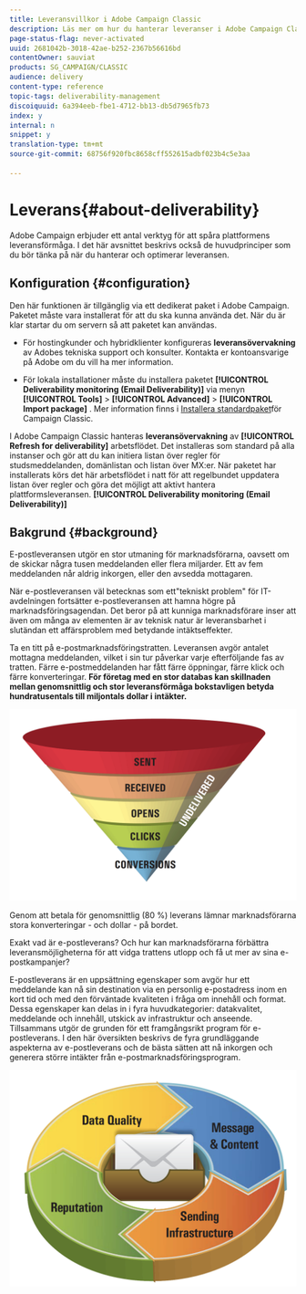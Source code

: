 ```yaml
---
title: Leveransvillkor i Adobe Campaign Classic
description: Läs mer om hur du hanterar leveranser i Adobe Campaign Classic.
page-status-flag: never-activated
uuid: 2681042b-3018-42ae-b252-2367b56616bd
contentOwner: sauviat
products: SG_CAMPAIGN/CLASSIC
audience: delivery
content-type: reference
topic-tags: deliverability-management
discoiquuid: 6a394eeb-fbe1-4712-bb13-db5d7965fb73
index: y
internal: n
snippet: y
translation-type: tm+mt
source-git-commit: 68756f920fbc8658cff552615adbf023b4c5e3aa

---
```



# Leverans{#about-deliverability}

Adobe Campaign erbjuder ett antal verktyg för att spåra plattformens leveransförmåga. I det här avsnittet beskrivs också de huvudprinciper som du bör tänka på när du hanterar och optimerar leveransen.

## Konfiguration {#configuration}

Den här funktionen är tillgänglig via ett dedikerat paket i Adobe Campaign. Paketet måste vara installerat för att du ska kunna använda det. När du är klar startar du om servern så att paketet kan användas.
* För hostingkunder och hybridklienter konfigureras **leveransövervakning** av Adobes tekniska support och konsulter. Kontakta er kontoansvarige på Adobe om du vill ha mer information.

* För lokala installationer måste du installera paketet **[!UICONTROL Deliverability monitoring (Email Deliverability)]** via menyn **[!UICONTROL Tools]** > **[!UICONTROL Advanced]** > **[!UICONTROL Import package]** . Mer information finns i [Installera standardpaket](../../installation/using/installing-campaign-standard-packages.md)för Campaign Classic.

I Adobe Campaign Classic hanteras **leveransövervakning** av **[!UICONTROL Refresh for deliverability]** arbetsflödet. Det installeras som standard på alla instanser och gör att du kan initiera listan över regler för studsmeddelanden, domänlistan och listan över MX:er. När paketet har installerats körs det här arbetsflödet i natt för att regelbundet uppdatera listan över regler och göra det möjligt att aktivt hantera plattformsleveransen. **[!UICONTROL Deliverability monitoring (Email Deliverability)]**

## Bakgrund {#background}

E-postleveransen utgör en stor utmaning för marknadsförarna, oavsett om de skickar några tusen meddelanden eller flera miljarder. Ett av fem meddelanden når aldrig inkorgen, eller den avsedda mottagaren.

När e-postleveransen väl betecknas som ett&quot;tekniskt problem&quot; för IT-avdelningen fortsätter e-postleveransen att hamna högre på marknadsföringsagendan. Det beror på att kunniga marknadsförare inser att även om många av elementen är av teknisk natur är leveransbarhet i slutändan ett affärsproblem med betydande intäktseffekter.

Ta en titt på e-postmarknadsföringstratten. Leveransen avgör antalet mottagna meddelanden, vilket i sin tur påverkar varje efterföljande fas av tratten. Färre e-postmeddelanden har fått färre öppningar, färre klick och färre konverteringar. **För företag med en stor databas kan skillnaden mellan genomsnittlig och stor leveransförmåga bokstavligen betyda hundratusentals till miljontals dollar i intäkter.**

![](assets/deliverability_overview_1.png)

Genom att betala för genomsnittlig (80 %) leverans lämnar marknadsförarna stora konverteringar - och dollar - på bordet.

Exakt vad är e-postleverans? Och hur kan marknadsförarna förbättra leveransmöjligheterna för att vidga trattens utlopp och få ut mer av sina e-postkampanjer?

E-postleverans är en uppsättning egenskaper som avgör hur ett meddelande kan nå sin destination via en personlig e-postadress inom en kort tid och med den förväntade kvaliteten i fråga om innehåll och format. Dessa egenskaper kan delas in i fyra huvudkategorier: datakvalitet, meddelande och innehåll, utskick av infrastruktur och anseende. Tillsammans utgör de grunden för ett framgångsrikt program för e-postleverans. I den här översikten beskrivs de fyra grundläggande aspekterna av e-postleverans och de bästa sätten att nå inkorgen och generera större intäkter från e-postmarknadsföringsprogram.

![](assets/deliverability_overview_2.png)
